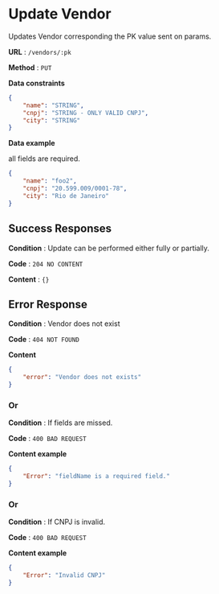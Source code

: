 # Update Vendor

Updates Vendor corresponding the PK value sent on params.

**URL** : `/vendors/:pk`

**Method** : `PUT`

**Data constraints**

```json
{
    "name": "STRING",
    "cnpj": "STRING - ONLY VALID CNPJ",
    "city": "STRING"
}
```

**Data example**

all fields are required.

```json
{
    "name": "foo2",
    "cnpj": "20.599.009/0001-78",
    "city": "Rio de Janeiro"
}
```

## Success Responses

**Condition** : Update can be performed either fully or partially.

**Code** : `204 NO CONTENT`

**Content** : `{}`

## Error Response

**Condition** : Vendor does not exist

**Code** : `404 NOT FOUND`

**Content**

```json
{
    "error": "Vendor does not exists"
}
```

### Or

**Condition** : If fields are missed.

**Code** : `400 BAD REQUEST`

**Content example**

```json
{
    "Error": "fieldName is a required field."
}
```

### Or 

**Condition** : If CNPJ is invalid.

**Code** : `400 BAD REQUEST`

**Content example**

```json
{
    "Error": "Invalid CNPJ"
}
```